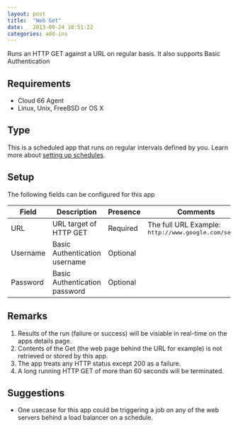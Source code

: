 ```yaml
---
layout: post
title:  "Web Get"
date:   2013-09-24 10:51:22
categories: add-ins
---
```


<p class="lead">Runs an HTTP GET against a URL on regular basis. It also supports Basic Authentication</p>

## Requirements
- Cloud 66  Agent
- Linux, Unix, FreeBSD or OS X


## Type
This is a scheduled app that runs on regular intervals defined by you. Learn more about [setting up schedules](settingup_schedules).

## Setup
The following fields can be configured for this app

<table class='table table-bordered table-striped'>
	<thead>
		<tr>
			<th>Field</th>
			<th>Description</th>
			<th>Presence</th>
			<th>Comments</th>
		</tr>
	</thead>
	<tbody>
		<tr>
			<td>URL</td>
			<td>URL target of HTTP GET</td>
			<td><span class='label label-important'>Required</span></td>
			<td>The full URL Example: <kbd>http://www.google.com/search</kbd></td>
		</tr>
		<tr>
			<td>Username</td>
			<td>Basic Authentication username</td>
			<td><span class='label'>Optional</span></td>
			<td></td>
		</tr>
		<tr>
			<td>Password</td>
			<td>Basic Authentication password</td>
			<td><span class='label'>Optional</span></td>
			<td></td>
		</tr>
	</tbody>
</table>

## Remarks
1. Results of the run (failure or success) will be visiable in real-time on the apps details page.
2. Contents of the Get (the web page behind the URL for example) is not retrieved or stored by this app.
3. The app treats any HTTP status except 200 as a failure.
4. A long running HTTP GET of more than 60 seconds will be terminated.

## Suggestions
- One usecase for this app could be triggering a job on any of the web servers behind a load balancer on a schedule.